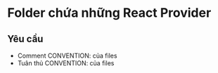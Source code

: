 # Folder chứa những React Provider

## Yêu cầu
  - Comment CONVENTION: của files
  - Tuân thủ CONVENTION: của files